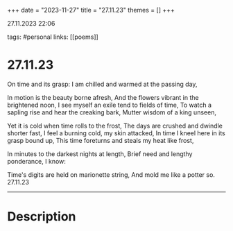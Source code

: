 +++
date = "2023-11-27"
title = "27.11.23"
themes = []
+++

27.11.2023 22:06

tags: #personal
links: [[poems]]

# 27.11.23

On time and its grasp:
I am chilled and warmed at the passing day,

In motion is the beauty borne afresh,
And the flowers vibrant in the brightened noon,
I see myself an exile tend to fields of time,
To watch a sapling rise and hear the creaking bark,
Mutter wisdom of a king unseen,

Yet it is cold when time rolls to the frost,
The days are crushed and dwindle shorter fast,
I feel a burning cold, my skin attacked,
In time I kneel here in its grasp bound up,
This time foreturns and steals my heat like frost,

In minutes to the darkest nights at length,
Brief need and lengthy ponderance, I know:

Time's digits are held on marionette string,
And mold me like a potter so.
27.11.23

---

# Description

